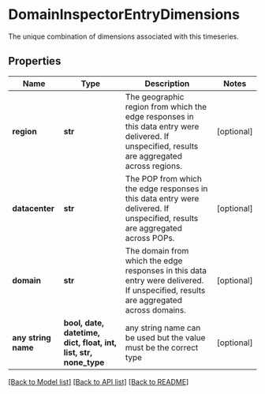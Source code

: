 # DomainInspectorEntryDimensions

The unique combination of dimensions associated with this timeseries.

## Properties
Name | Type | Description | Notes
------------ | ------------- | ------------- | -------------
**region** | **str** | The geographic region from which the edge responses in this data entry were delivered. If unspecified, results are aggregated across regions. | [optional] 
**datacenter** | **str** | The POP from which the edge responses in this data entry were delivered. If unspecified, results are aggregated across POPs. | [optional] 
**domain** | **str** | The domain from which the edge responses in this data entry were delivered. If unspecified, results are aggregated across domains. | [optional] 
**any string name** | **bool, date, datetime, dict, float, int, list, str, none_type** | any string name can be used but the value must be the correct type | [optional]

[[Back to Model list]](../README.md#documentation-for-models) [[Back to API list]](../README.md#documentation-for-api-endpoints) [[Back to README]](../README.md)



